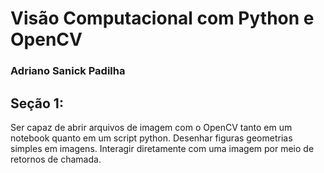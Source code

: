 # Visão Computacional com Python e OpenCV
### Adriano Sanick Padilha
## Seção 1:

Ser capaz de abrir arquivos de imagem com o OpenCV tanto em um notebook quanto em um script python.
Desenhar figuras geometrias simples em imagens.
Interagir diretamente com uma imagem por meio de retornos de chamada.
